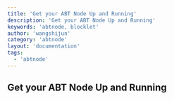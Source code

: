 ```yaml
---
title: 'Get your ABT Node Up and Running'
description: 'Get your ABT Node Up and Running'
keywords: 'abtnode, blocklet'
author: 'wangshijun'
category: 'abtnode'
layout: 'documentation'
tags:
  - 'abtnode'
---
```


## Get your ABT Node Up and Running
